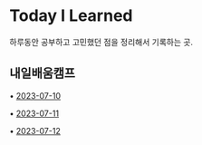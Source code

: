 # Today I Learned
하루동안 공부하고 고민했던 점을 정리해서 기록하는 곳.

## 내일배움캠프
• [2023-07-10](https://github.com/GaeMeee/TIL/blob/main/내일배움캠프/2023-07-10.md)

• [2023-07-11](https://github.com/GaeMeee/TIL/blob/main/내일배움캠프/2023-07-11.md)

• [2023-07-12](https://github.com/GaeMeee/TIL/blob/main/내일배움캠프/2023-07-12.md)